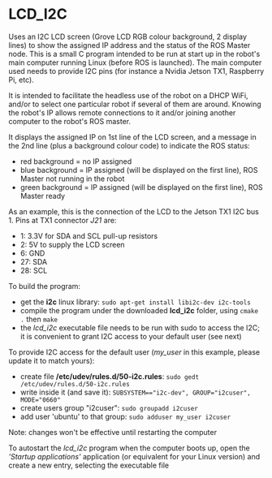 # LCD_I2C
Uses an I2C LCD screen (Grove LCD RGB colour background, 2 display lines) to show the assigned IP address and the status of the ROS Master node.
This is a small C program intended to be run at start up in the robot's main computer running Linux (before ROS is launched). The main computer used needs to provide I2C pins (for instance a Nvidia Jetson TX1, Raspberry Pi, etc).

It is intended to facilitate the headless use of the robot on a DHCP WiFi, and/or to select one particular robot if several of them are around. Knowing the robot's IP allows remote connections to it and/or joining another computer to the robot's ROS master.

It displays the assigned IP on 1st line of the LCD screen, and a message in the 2nd line (plus a background colour code) to indicate the ROS status:
- red background = no IP assigned
- blue background = IP assigned (will be displayed on the first line), ROS Master not running in the robot
- green background = IP assigned (will be displayed on the first line), ROS Master ready

As an example, this is the connection of the LCD to the Jetson TX1 I2C bus 1. Pins at TX1 connector _J21_ are:
-  1: 3.3V for SDA and SCL pull-up resistors
-  2: 5V to supply the LCD screen
-  6: GND
- 27: SDA
- 28: SCL

To build the program:
- get the **i2c** linux library: `sudo apt-get install libi2c-dev i2c-tools`
- compile the program under the downloaded **lcd_i2c** folder, using `cmake .` then `make`
- the _lcd_i2c_ executable file needs to be run with sudo to access the I2C; it is convenient to grant I2C access to your default user (see next)

To provide I2C access for the default user (_my_user_ in this example, please update it to match yours):
- create file **/etc/udev/rules.d/50-i2c.rules**: `sudo gedt /etc/udev/rules.d/50-i2c.rules`
- write inside it (and save it): `SUBSYSTEM=="i2c-dev", GROUP="i2cuser", MODE="0660"`
- create users group "i2cuser": `sudo groupadd i2cuser`
- add user 'ubuntu' to that group: `sudo adduser my_user i2cuser`

Note: changes won't be effective until restarting the computer

To autostart the _lcd_i2c_ program when the computer boots up, open the _'Startup applications'_ application (or equivalent for your Linux version) and create a new entry, selecting the executable file
